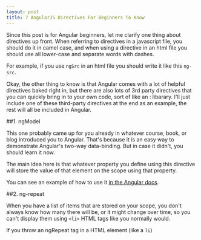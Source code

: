 ```yaml
---
layout: post
title: 7 AngularJS Directives For Beginners To Know
---
```


Since this post is for Angular beginners, let me clarify one thing about directives up front. When referring to directives in a javascript file, you should do it in camel case, and when using a directive in an html file you should use all lower-case and separate words with dashes.

For example, if you use `ngSrc` in an html file you should write it like this `ng-src`.

Okay, the other thing to know is that Angular comes with a lot of helpful directives baked right in, but there are also lots of 3rd party directives that you can quickly bring in to your own code, sort of like an : libarary. I'll just include one of these third-party directives at the end as an example, the rest will all be included in Angular.

##1. ngModel

This one probably came up for you already in whatever course, book, or blog introduced you to Angular. That's because it is an easy way to demonstrate Angular's two-way data-binding. But in case it didn't, you should learn it now.

The main idea here is that whatever property you define using this directive will store the value of that element on the scope using that property.

You can see an example of how to use it [in the Angular docs](https://docs.angularjs.org/api/ng/directive/ngModel).

##2. ng-repeat

When you have a list of items that are stored on your scope,  you don't always know how many there will be, or it might change over time, so you can't display them using `<li>` HTML tags like you normally would. 

If you throw an ngRepeat tag in a HTML element (like a `li`)

